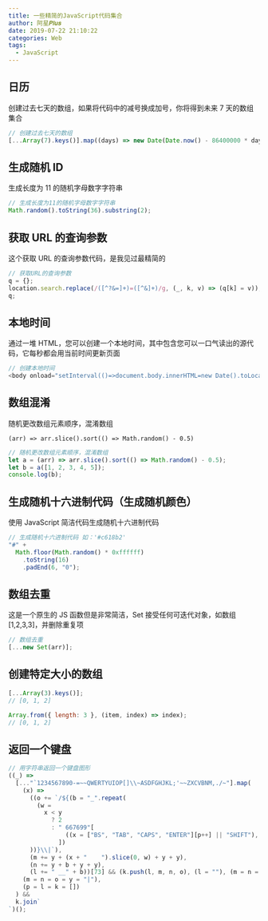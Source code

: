 ```yaml
---
title: 一些精简的JavaScript代码集合
author: 阿星𝑷𝒍𝒖𝒔
date: 2019-07-22 21:10:22
categories: Web
tags:
  - JavaScript
---
```


## 日历

创建过去七天的数组，如果将代码中的减号换成加号，你将得到未来 7 天的数组集合

```javascript
// 创建过去七天的数组
[...Array(7).keys()].map((days) => new Date(Date.now() - 86400000 * days));
```

## 生成随机 ID

生成长度为 11 的随机字母数字字符串

```javascript
// 生成长度为11的随机字母数字字符串
Math.random().toString(36).substring(2);
```

## 获取 URL 的查询参数

这个获取 URL 的查询参数代码，是我见过最精简的

```javascript
// 获取URL的查询参数
q = {};
location.search.replace(/([^?&=]+)=([^&]+)/g, (_, k, v) => (q[k] = v));
q;
```

## 本地时间

通过一堆 HTML，您可以创建一个本地时间，其中包含您可以一口气读出的源代码，它每秒都会用当前时间更新页面

```javascript
// 创建本地时间
<body onload="setInterval(()=>document.body.innerHTML=new Date().toLocaleString().slice(10,19))"></body>
```

## 数组混淆

随机更改数组元素顺序，混淆数组

`(arr) => arr.slice().sort(() => Math.random() - 0.5)`

```javascript
// 随机更改数组元素顺序，混淆数组
let a = (arr) => arr.slice().sort(() => Math.random() - 0.5);
let b = a([1, 2, 3, 4, 5]);
console.log(b);
```

## 生成随机十六进制代码（生成随机颜色）

使用 JavaScript 简洁代码生成随机十六进制代码

```javascript
// 生成随机十六进制代码 如：'#c618b2'
"#" +
  Math.floor(Math.random() * 0xffffff)
    .toString(16)
    .padEnd(6, "0");
```

## 数组去重

这是一个原生的 JS 函数但是非常简洁，Set 接受任何可迭代对象，如数组\[1,2,3,3\]，并删除重复项

```javascript
// 数组去重
[...new Set(arr)];
```

## 创建特定大小的数组

```javascript
[...Array(3).keys()];
// [0, 1, 2]

Array.from({ length: 3 }, (item, index) => index);
// [0, 1, 2]
```

## 返回一个键盘

```javascript
// 用字符串返回一个键盘图形
((_) =>
  [..."`1234567890-=~~QWERTYUIOP[]\\~ASDFGHJKL;'~~ZXCVBNM,./~"].map(
    (x) =>
      ((o += `/${(b = "_".repeat(
        (w =
          x < y
            ? 2
            : " 667699"[
                ((x = ["BS", "TAB", "CAPS", "ENTER"][p++] || "SHIFT"), p)
              ])
      ))}\\|`),
      (m += y + (x + "    ").slice(0, w) + y + y),
      (n += y + b + y + y),
      (l += " __" + b))[73] && (k.push(l, m, n, o), (l = ""), (m = n = o = y)),
    (m = n = o = y = "|"),
    (p = l = k = [])
  ) &&
  k.join`
`)();
```

